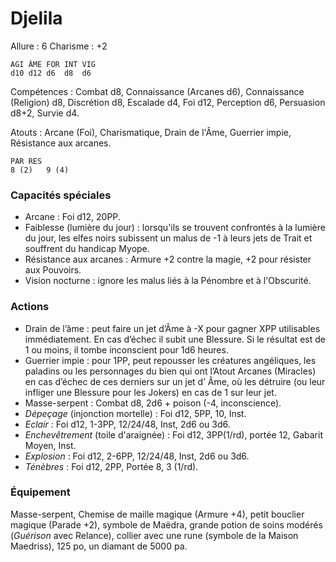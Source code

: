 # Djelila

Allure : 6
Charisme : +2

	AGI	ÂME	FOR	INT	VIG
	d10	d12	d6	d8	d6

Compétences : Combat d8, Connaissance (Arcanes d6), Connaissance (Religion) d8, Discrétion d8, Escalade d4, Foi d12, Perception d6, Persuasion d8+2, Survie d4.

Atouts : Arcane (Foi), Charismatique, Drain de l'Âme, Guerrier impie, Résistance aux arcanes.

	PAR	RES
	8 (2)	9 (4)

### Capacités spéciales
- Arcane : Foi d12, 20PP.
- Faiblesse (lumière du jour) : lorsqu'ils se trouvent confrontés à la lumière du jour, les elfes noirs subissent un malus de -1 à leurs jets de Trait et souffrent du handicap Myope.
- Résistance aux arcanes : Armure +2 contre la magie, +2 pour résister aux Pouvoirs.
- Vision nocturne : ignore les malus liés à la Pénombre et à l'Obscurité.

### Actions
- Drain de l’âme : peut faire un jet d’Âme à -X pour gagner XPP utilisables immédiatement. En cas d’échec il subit une Blessure. Si le résultat est de 1 ou moins, il tombe inconscient pour 1d6 heures.
- Guerrier impie : pour 1PP, peut repousser les créatures angéliques, les paladins ou les personnages du bien qui ont l’Atout Arcanes (Miracles) en cas d’échec de ces derniers sur un jet d’ Âme, où les détruire (ou leur infliger une Blessure pour les Jokers) en cas de 1 sur leur jet.
- Masse-serpent : Combat d8, 2d6 + poison (-4, inconscience).
- _Dépeçage_ (injonction mortelle) : Foi d12, 5PP, 10, Inst.
- _Eclair_ : Foi d12, 1-3PP, 12/24/48, Inst, 2d6 ou 3d6.
- _Enchevêtrement_ (toile d'araignée) : Foi d12, 3PP(1/rd), portée 12, Gabarit Moyen, Inst.
- _Explosion_ : Foi d12, 2-6PP, 12/24/48, Inst, 2d6 ou 3d6.
- _Ténèbres_ : Foi d12, 2PP, Portée 8, 3 (1/rd).

### Équipement
Masse-serpent, Chemise de maille magique (Armure +4), petit bouclier magique (Parade +2), symbole de Maëdra, grande potion de soins modérés (_Guérison_ avec Relance), collier avec une rune (symbole de la Maison Maedriss), 125 po, un diamant de 5000 pa.
